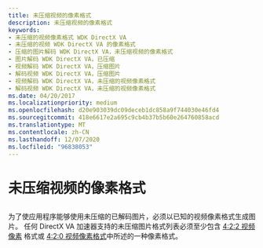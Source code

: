 ```yaml
---
title: 未压缩视频的像素格式
description: 未压缩视频的像素格式
keywords:
- 未压缩的视频像素格式 WDK DirectX VA
- 未压缩的视频 WDK DirectX VA 的像素格式
- 压缩的图片解码 WDK DirectX VA，未压缩视频的像素格式
- 图片解码 WDK DirectX VA，已压缩
- 视频解码 WDK DirectX VA，压缩图片
- 解码视频 WDK DirectX VA，压缩图片
- 视频解码 WDK DirectX VA，未压缩的视频像素格式
- 解码视频 WDK DirectX VA，未压缩的视频像素格式
ms.date: 04/20/2017
ms.localizationpriority: medium
ms.openlocfilehash: d20e903039dc09deceb1dc858a9f744030e46fd4
ms.sourcegitcommit: 418e6617e2a695c9cb4b37b5b60e264760858acd
ms.translationtype: MT
ms.contentlocale: zh-CN
ms.lasthandoff: 12/07/2020
ms.locfileid: "96838053"
---
```

# <a name="pixel-formats-for-uncompressed-video"></a>未压缩视频的像素格式


## <span id="ddk_pixel_formats_for_uncompressed_video_gg"></span><span id="DDK_PIXEL_FORMATS_FOR_UNCOMPRESSED_VIDEO_GG"></span>


为了使应用程序能够使用未压缩的已解码图片，必须以已知的视频像素格式生成图片。 任何 DirectX VA 加速器支持的未压缩图片格式列表必须至少包含 [4:2:2 视频像素](4-2-2-video-pixel-formats.md) 格式或 [4:2:0 视频像素格式](4-2-0-video-pixel-formats.md)中所述的一种像素格式。

 

 





